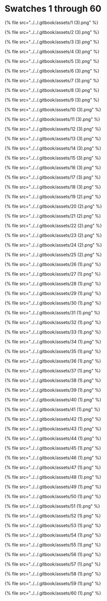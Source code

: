 # Swatches 1 through 60

{% file src="../../.gitbook/assets/1 (3).png" %}

{% file src="../../.gitbook/assets/2 (3).png" %}

{% file src="../../.gitbook/assets/3 (3).png" %}

{% file src="../../.gitbook/assets/4 (3).png" %}

{% file src="../../.gitbook/assets/5 (3).png" %}

{% file src="../../.gitbook/assets/6 (3).png" %}

{% file src="../../.gitbook/assets/7 (3).png" %}

{% file src="../../.gitbook/assets/8 (3).png" %}

{% file src="../../.gitbook/assets/9 (3).png" %}

{% file src="../../.gitbook/assets/10 (3).png" %}

{% file src="../../.gitbook/assets/11 (3).png" %}

{% file src="../../.gitbook/assets/12 (3).png" %}

{% file src="../../.gitbook/assets/13 (3).png" %}

{% file src="../../.gitbook/assets/14 (3).png" %}

{% file src="../../.gitbook/assets/15 (3).png" %}

{% file src="../../.gitbook/assets/16 (3).png" %}

{% file src="../../.gitbook/assets/17 (3).png" %}

{% file src="../../.gitbook/assets/18 (3).png" %}

{% file src="../../.gitbook/assets/19 (2).png" %}

{% file src="../../.gitbook/assets/20 (2).png" %}

{% file src="../../.gitbook/assets/21 (2).png" %}

{% file src="../../.gitbook/assets/22 (2).png" %}

{% file src="../../.gitbook/assets/23 (2).png" %}

{% file src="../../.gitbook/assets/24 (2).png" %}

{% file src="../../.gitbook/assets/25 (2).png" %}

{% file src="../../.gitbook/assets/26 (1).png" %}

{% file src="../../.gitbook/assets/27 (1).png" %}

{% file src="../../.gitbook/assets/28 (1).png" %}

{% file src="../../.gitbook/assets/29 (1).png" %}

{% file src="../../.gitbook/assets/30 (1).png" %}

{% file src="../../.gitbook/assets/31 (1).png" %}

{% file src="../../.gitbook/assets/32 (1).png" %}

{% file src="../../.gitbook/assets/33 (1).png" %}

{% file src="../../.gitbook/assets/34 (1).png" %}

{% file src="../../.gitbook/assets/35 (1).png" %}

{% file src="../../.gitbook/assets/36 (1).png" %}

{% file src="../../.gitbook/assets/37 (1).png" %}

{% file src="../../.gitbook/assets/38 (1).png" %}

{% file src="../../.gitbook/assets/39 (1).png" %}

{% file src="../../.gitbook/assets/40 (1).png" %}

{% file src="../../.gitbook/assets/41 (1).png" %}

{% file src="../../.gitbook/assets/42 (1).png" %}

{% file src="../../.gitbook/assets/43 (1).png" %}

{% file src="../../.gitbook/assets/44 (1).png" %}

{% file src="../../.gitbook/assets/45 (1).png" %}

{% file src="../../.gitbook/assets/46 (1).png" %}

{% file src="../../.gitbook/assets/47 (1).png" %}

{% file src="../../.gitbook/assets/48 (1).png" %}

{% file src="../../.gitbook/assets/49 (1).png" %}

{% file src="../../.gitbook/assets/50 (1).png" %}

{% file src="../../.gitbook/assets/51 (1).png" %}

{% file src="../../.gitbook/assets/52 (1).png" %}

{% file src="../../.gitbook/assets/53 (1).png" %}

{% file src="../../.gitbook/assets/54 (1).png" %}

{% file src="../../.gitbook/assets/55 (1).png" %}

{% file src="../../.gitbook/assets/56 (1).png" %}

{% file src="../../.gitbook/assets/57 (1).png" %}

{% file src="../../.gitbook/assets/58 (1).png" %}

{% file src="../../.gitbook/assets/59 (1).png" %}

{% file src="../../.gitbook/assets/60 (1).png" %}
